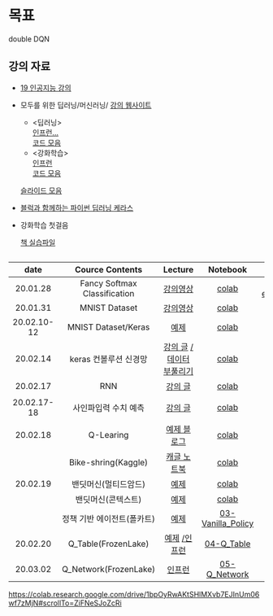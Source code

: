 # 목표
 double DQN

## 강의 자료
- [19 인공지능 강의](https://github.com/sejongresearch/2019.Spring.AI)

 - 모두를 위한 딥러닝/머신러닝/
   [강의 웹사이트](http://hunkim.github.io/ml/)
   - <딥러닝>     
      [인프런...](https://www.inflearn.com/course/)  
      [코드 모음](https://github.com/hunkim/DeepLearningZeroToAll) 
   - <강화학습>     
     [인프런](https://www.inflearn.com/course/reinforcement-learning)  
     [코드 모음](https://github.com/hunkim/ReinforcementZeroToAll) 
   

  
   [슬라이드 모음](https://goo.gl/jPtWNt)  
 

   
 - [블럭과 함께하는 파이썬 딥러닝 케라스](https://tykimos.github.io/lecture/)
 - 강화학습 첫걸음  
 
   [책 실습파일](https://github.com/kyoseoksong/RL_Book)
## 
| date | Cource Contents | Lecture | Notebook |  Etc | 
|:---:|:---:|:---:|:---:|:---:| 
| 20.01.28 | Fancy Softmax Classification | [강의영상](https://www.youtube.com/watch?v=E-io76NlsqA&feature=youtu.be) | [colab](https://colab.research.google.com/drive/1Rhd2AQCSbLhAOR3vAZxHLV6kpJvwuxKn) | [cross entropy](https://github.com/rkdogo08/AI_Lecture/issues/1#issue-556134902) |
| 20.01.31 |  MNIST Dataset | [강의영상](https://youtu.be/ktd5yrki_KA) | [colab](https://colab.research.google.com/drive/1ZFVRknMyNN8xcm7lOMWicpGpTxU2fFwJ#scrollTo=-J_HxuaZth19) |  |
| 20.02.10-12|  MNIST Dataset/Keras | [예제](https://www.tensorflow.org/tutorials/keras/classification?hl=ko) | [colab](https://colab.research.google.com/drive/1ioPesdovZ0uJGEyuSrIz3PAZCPDfrrp4) |  |
| 20.02.14|  keras 컨볼루션 신경망 | [강의 글](https://tykimos.github.io/2017/03/08/CNN_Getting_Started/) [/데이터 부풀리기](https://tykimos.github.io/2017/06/10/CNN_Data_Augmentation/) | [colab](https://colab.research.google.com/drive/1j4nZZschOWnKfYYs-vJtk5w0xBP1KRIa) |  |
| 20.02.17|  RNN | [강의 글](https://tykimos.github.io/2017/04/09/RNN_Layer_Talk/) | [colab](https://colab.research.google.com/drive/1uqoCS6oqV5ArWI5yyDEHwuTaqIhd7bvs) |  |
| 20.02.17-18 |  사인파입력 수치 예측 | [강의 글](https://tykimos.github.io/2017/09/09/Time-series_Numerical_Input_Numerical_Prediction_Model_Recipe/) | [colab](https://colab.research.google.com/drive/1o93FG_OEAYOPlHd_AcaO7rvrpfTITEFm) | [경사하강법](http://shuuki4.github.io/deep%20learning/2016/05/20/Gradient-Descent-Algorithm-Overview.html) |
| 20.02.18 |  Q-Learing | [예제 블로그](https://m.blog.naver.com/PostView.nhn?blogId=infoefficien&logNo=220769665748&proxyReferer=https%3A%2F%2Fwww.google.com%2F) | [colab](https://colab.research.google.com/drive/1toA9yPZdWmDx8vnvdGHQqiF7ftVZ-g3w) |  |
|  |  Bike-shring(Kaggle)  | [캐글 노트북](https://www.kaggle.com/zexyz123/tensorflow-cnn-only-6-feature) | [colab](https://colab.research.google.com/drive/1kNvKGDA5jKAi8NHvE6m0sXiqtsJNj-8M) |  |
| 20.02.19 |  밴딧머신(멀티드암드)  | [예제](https://github.com/kyoseoksong/RL_Book/blob/master/Chap2.Simple-Policy.ipynb) | [colab](https://colab.research.google.com/drive/1fHCBXJ7tZBSgxlWNR9JOjMdXGGy06kOx) |  |
|  |  밴딧머신(콘텍스트)  | [예제](https://github.com/kyoseoksong/RL_Book/blob/master/Chap3.Contextual-Policy.ipynb) | [colab](https://colab.research.google.com/drive/1_DvcBYf89r0dpCGhAMYzqoPoIuaywydK) | [slim](https://excelsior-cjh.tistory.com/160) |
|  |  정책 기반 에이전트(폴카트)  | [예제](https://github.com/kyoseoksong/RL_Book/blob/master/Chap4.Vanilla-Policy.ipynb) | [03-Vanilla_Policy](https://colab.research.google.com/drive/14jAz_XvliAXYLXZlNJeom9q1ubfTWNu6) |  |
| 20.02.20 |  Q_Table(FrozenLake)  | [예제](https://github.com/kyoseoksong/RL_Book/blob/master/Chap5-1.Q-Table.ipynb) [/인프런](https://www.inflearn.com/course/reinforcement-learning) | [04-Q_Table](https://colab.research.google.com/drive/1DEKo8hzOzetDJC60vA7hmyP_48GpHNca) |  |
| 20.03.02 |  Q_Network(FrozenLake)  |  [인프런](https://www.inflearn.com/course/reinforcement-learning/lecture/5788) | [05-Q_Network](https://colab.research.google.com/drive/1IsQDB0nI5b1TPKK18XSQBxN4k8QBX1YR) |  |


https://colab.research.google.com/drive/1bpOyRwAKtSHlMXvb7EJInUm06wf7zMjN#scrollTo=ZiFNeSJoZcRi
